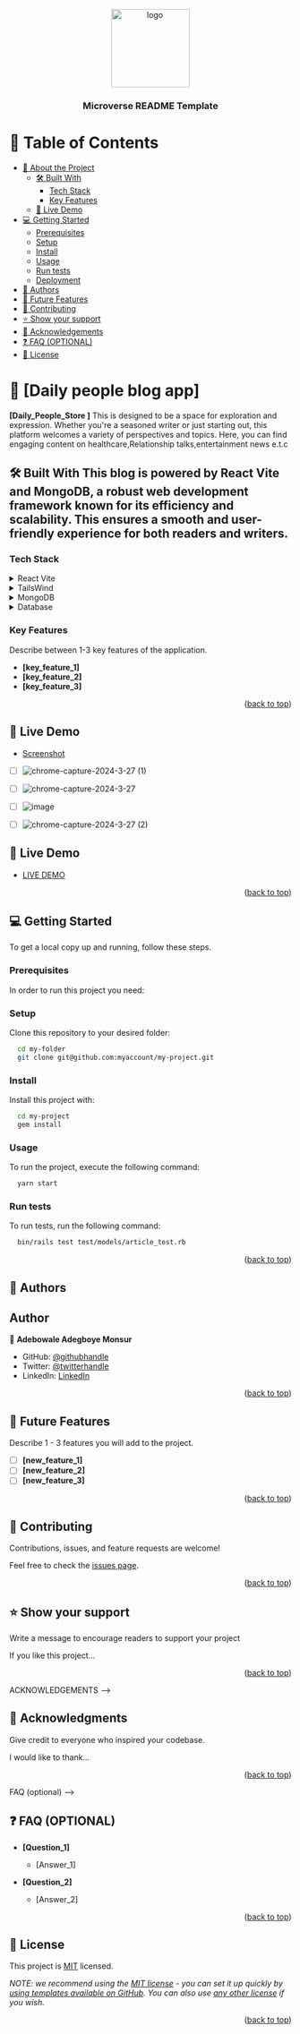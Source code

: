 <a name="readme-top"></a>
<div align="center">
  <img src="murple_logo.png" alt="logo" width="140"  height="auto" />
  <br/>

  <h3><b>Microverse README Template</b></h3>

</div>

# 📗 Table of Contents

- [📖 About the Project](#about-project)
  - [🛠 Built With](#built-with)
    - [Tech Stack](#tech-stack)
    - [Key Features](#key-features)
  - [🚀 Live Demo](#live-demo)
- [💻 Getting Started](#getting-started)
  - [Prerequisites](#prerequisites)
  - [Setup](#setup)
  - [Install](#install)
  - [Usage](#usage)
  - [Run tests](#run-tests)
  - [Deployment](#deployment)
- [👥 Authors](#authors)
- [🔭 Future Features](#future-features)
- [🤝 Contributing](#contributing)
- [⭐️ Show your support](#support)
- [🙏 Acknowledgements](#acknowledgements)
- [❓ FAQ (OPTIONAL)](#faq)
- [📝 License](#license)

# 📖 [Daily people blog app] <a name="about-project"></a>

> 
**[Daily_People_Store ]** 
This is designed to be a space for exploration and expression.  Whether you're a seasoned writer or just starting out, this platform welcomes a variety of perspectives and topics.  Here, you can find engaging content on healthcare,Relationship talks,entertainment news e.t.c   

## 🛠 Built With <a name="built-with">This blog is powered by React Vite  and MongoDB, a robust web development framework known for its efficiency and scalability.  This ensures a smooth and user-friendly experience for both readers and writers.</a>

### Tech Stack <a name="tech-stack"></a>

> 

<details>
  <summary>React Vite</summary>
  <ul>
    <li><a href="https://react vit.org/">Ruby on Rails</a></li>
  </ul>
</details>

<details>
  <summary>TailsWind</summary>
  <ul>
    <li><a href="https://expressjs.com/">TailWind CSS</a></li>
  </ul>
</details>

<details>
<summary>MongoDB</summary>
  <ul>
    <li><a href="https://www.mongodb.com">Webhooks</a></li>
  </ul>
</details>

<details>
<summary>Database</summary>
  <ul>
    <li><a href="https://www.postgresql.org/">PostgreSQL</a></li>
  </ul>
</details>



### Key Features <a name="key-features"></a>

 Describe between 1-3 key features of the application.

- **[key_feature_1]**
- **[key_feature_2]**
- **[key_feature_3]**

<p align="right">(<a href="#readme-top">back to top</a>)</p>


## 🚀 Live Demo <a name="live-demo"></a>

- [Screenshot](https://google.com)

- [ ] ![chrome-capture-2024-3-27 (1)](https://github.com/ademibowale/Daily-Blog/assets/92458236/94165f2f-3616-4726-8873-482624e79e7a)

- [ ] ![chrome-capture-2024-3-27](https://github.com/ademibowale/Daily-Blog/assets/92458236/83bb03c8-16c8-423f-b7d6-c0d60937b64b)

- [ ] ![image](https://github.com/ademibowale/Daily-Blog/assets/92458236/d3c04bd1-9616-43d4-a4e0-80c4ecdb997b)

- [ ] ![chrome-capture-2024-3-27 (2)](https://github.com/ademibowale/Daily-Blog/assets/92458236/36a254fe-4105-4909-9377-e8d35ae61725)




## 🚀 Live Demo <a name="live-demo"></a>

- [LIVE DEMO](https://dailypeople-blog.onrender.com/)




<p align="right">(<a href="#readme-top">back to top</a>)</p>

## 💻 Getting Started <a name="getting-started"></a>


To get a local copy up and running, follow these steps.

### Prerequisites

In order to run this project you need:

### Setup

Clone this repository to your desired folder:

```sh
  cd my-folder
  git clone git@github.com:myaccount/my-project.git
```


### Install

Install this project with:

```sh
  cd my-project
  gem install
```

### Usage

To run the project, execute the following command:

```sh
  yarn start
```


### Run tests

To run tests, run the following command:


```sh
  bin/rails test test/models/article_test.rb
```

<p align="right">(<a href="#readme-top">back to top</a>)</p>



## 👥 Authors <a name="authors"></a>


## Author

👤 **Adebowale Adegboye Monsur**

- GitHub: [@githubhandle](https://github.com/ademibowale)
- Twitter: [@twitterhandle](https://twitter.com/Ademibowale1)
- LinkedIn: [LinkedIn](https://www.linkedin.com/in/adebowale-adegboye-143568221/)



<p align="right">(<a href="#readme-top">back to top</a>)</p>


## 🔭 Future Features <a name="future-features"></a>

Describe 1 - 3 features you will add to the project.

- [ ] **[new_feature_1]**
- [ ] **[new_feature_2]**
- [ ] **[new_feature_3]**

<p align="right">(<a href="#readme-top">back to top</a>)</p>

## 🤝 Contributing <a name="contributing"></a>

Contributions, issues, and feature requests are welcome!

Feel free to check the [issues page](../../issues/).

<p align="right">(<a href="#readme-top">back to top</a>)</p>

## ⭐️ Show your support <a name="support"></a>

Write a message to encourage readers to support your project

If you like this project...

<p align="right">(<a href="#readme-top">back to top</a>)</p>

ACKNOWLEDGEMENTS -->

## 🙏 Acknowledgments <a name="acknowledgements"></a>

 Give credit to everyone who inspired your codebase.

I would like to thank...

<p align="right">(<a href="#readme-top">back to top</a>)</p>

 FAQ (optional) -->

## ❓ FAQ (OPTIONAL) <a name="faq"></a>



- **[Question_1]**

  - [Answer_1]

- **[Question_2]**

  - [Answer_2]

<p align="right">(<a href="#readme-top">back to top</a>)</p>

## 📝 License <a name="license"></a>

This project is [MIT](./LICENSE) licensed.

_NOTE: we recommend using the [MIT license](https://choosealicense.com/licenses/mit/) - you can set it up quickly by [using templates available on GitHub](https://docs.github.com/en/communities/setting-up-your-project-for-healthy-contributions/adding-a-license-to-a-repository). You can also use [any other license](https://choosealicense.com/licenses/) if you wish._

<p align="right">(<a href="#readme-top">back to top</a>)</p>

